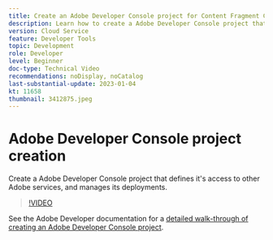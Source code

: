 ```yaml
---
title: Create an Adobe Developer Console project for Content Fragment Console extensibility
description: Learn how to create a Adobe Developer Console project that defines it's access to other Adobe services, and manages its deployments.
version: Cloud Service
feature: Developer Tools
topic: Development
role: Developer
level: Beginner
doc-type: Technical Video
recommendations: noDisplay, noCatalog
last-substantial-update: 2023-01-04
kt: 11658
thumbnail: 3412875.jpeg
---
```


# Adobe Developer Console project creation

Create a Adobe Developer Console project that defines it's access to other Adobe services, and manages its deployments.

>[!VIDEO](https://video.tv.adobe.com/v/3412875/?quality=12&learn=on)

See the Adobe Developer documentation for a [detailed walk-through of creating an Adobe Developer Console project](https://developer.adobe.com/uix/docs/services/aem-cf-console-admin/extension-development/#create-a-project-in-adobe-developer-console).
